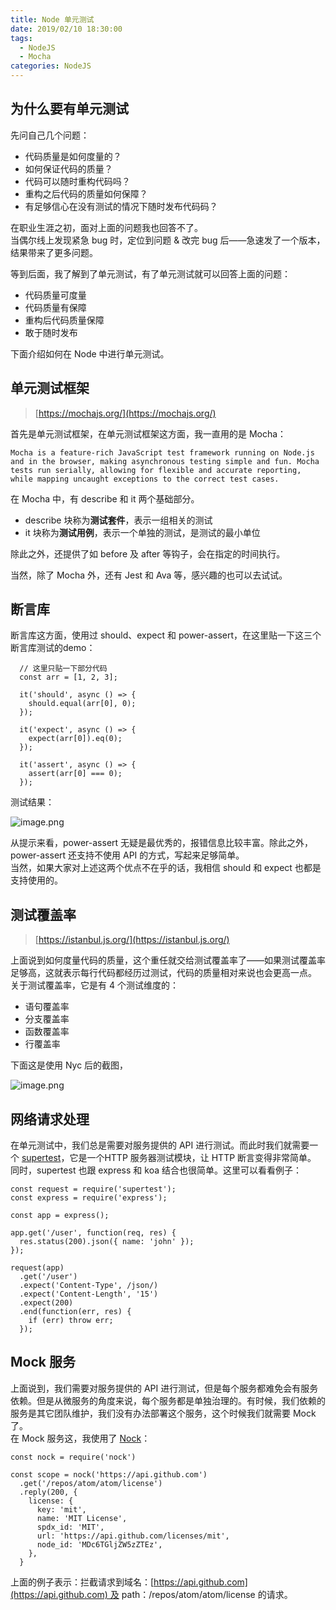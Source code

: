 ```yaml
---
title: Node 单元测试
date: 2019/02/10 18:30:00
tags:
  - NodeJS
  - Mocha
categories: NodeJS
---
```


## 为什么要有单元测试
先问自己几个问题：

- 代码质量是如何度量的？
- 如何保证代码的质量？
- 代码可以随时重构代码吗？
- 重构之后代码的质量如何保障？
- 有足够信心在没有测试的情况下随时发布代码码？

在职业生涯之初，面对上面的问题我也回答不了。<br />当偶尔线上发现紧急 bug 时，定位到问题 & 改完 bug 后——急速发了一个版本，结果带来了更多问题。
<!-- more -->

等到后面，我了解到了单元测试，有了单元测试就可以回答上面的问题：

- 代码质量可度量
- 代码质量有保障
- 重构后代码质量保障
- 敢于随时发布

下面介绍如何在 Node 中进行单元测试。

## 单元测试框架
> [https://mochajs.org/](https://mochajs.org/)


首先是单元测试框架，在单元测试框架这方面，我一直用的是 Mocha：

```
Mocha is a feature-rich JavaScript test framework running on Node.js and in the browser, making asynchronous testing simple and fun. Mocha tests run serially, allowing for flexible and accurate reporting, while mapping uncaught exceptions to the correct test cases. 
```

在 Mocha 中，有 describe 和 it 两个基础部分。

- describe 块称为**测试套件**，表示一组相关的测试
- it 块称为**测试用例**，表示一个单独的测试，是测试的最小单位

除此之外，还提供了如 before 及 after 等钩子，会在指定的时间执行。

当然，除了 Mocha 外，还有 Jest 和 Ava 等，感兴趣的也可以去试试。

## 断言库
断言库这方面，使用过 should、expect 和 power-assert，在这里贴一下这三个断言库测试的demo：

```
  // 这里只贴一下部分代码
  const arr = [1, 2, 3];
  
  it('should', async () => {
    should.equal(arr[0], 0);
  });

  it('expect', async () => {
    expect(arr[0]).eq(0);
  });

  it('assert', async () => {
    assert(arr[0] === 0);
  });
```

测试结果：

![image.png](https://cdn.nlark.com/yuque/0/2019/png/92822/1558186250426-96c55f9d-bf93-493f-a390-c7fa5fe1302c.png#align=left&display=inline&height=674&name=image.png&originHeight=1348&originWidth=1166&size=127527&status=done&width=583)

从提示来看，power-assert 无疑是最优秀的，报错信息比较丰富。除此之外，power-assert 还支持不使用 API 的方式，写起来足够简单。<br />当然，如果大家对上述这两个优点不在乎的话，我相信 should 和 expect 也都是支持使用的。

## 测试覆盖率
> [https://istanbul.js.org/](https://istanbul.js.org/)


上面说到如何度量代码的质量，这个重任就交给测试覆盖率了——如果测试覆盖率足够高，这就表示每行代码都经历过测试，代码的质量相对来说也会更高一点。<br />关于测试覆盖率，它是有 4 个测试维度的：

- 语句覆盖率
- 分支覆盖率
- 函数覆盖率
- 行覆盖率

下面这是使用 Nyc 后的截图，

![image.png](https://cdn.nlark.com/yuque/0/2019/png/92822/1558186737441-f6ec117c-3a0d-41b8-af29-e64190bc3468.png#align=left&display=inline&height=294&name=image.png&originHeight=588&originWidth=1048&size=79195&status=done&width=524)

## 网络请求处理
在单元测试中，我们总是需要对服务提供的 API 进行测试。而此时我们就需要一个 [supertest](https://github.com/visionmedia/supertest)，它是一个HTTP 服务器测试模块，让 HTTP 断言变得非常简单。<br />同时，supertest 也跟 express 和 koa 结合也很简单。这里可以看看例子：

```
const request = require('supertest');
const express = require('express');

const app = express();

app.get('/user', function(req, res) {
  res.status(200).json({ name: 'john' });
});

request(app)
  .get('/user')
  .expect('Content-Type', /json/)
  .expect('Content-Length', '15')
  .expect(200)
  .end(function(err, res) {
    if (err) throw err;
  });
```

## Mock 服务
上面说到，我们需要对服务提供的 API 进行测试，但是每个服务都难免会有服务依赖。但是从微服务的角度来说，每个服务都是单独治理的。有时候，我们依赖的服务是其它团队维护，我们没有办法部署这个服务，这个时候我们就需要 Mock 了。<br />在 Mock 服务这，我使用了 [Nock](https://github.com/nock/nock)：

```
const nock = require('nock')

const scope = nock('https://api.github.com')
  .get('/repos/atom/atom/license')
  .reply(200, {
    license: {
      key: 'mit',
      name: 'MIT License',
      spdx_id: 'MIT',
      url: 'https://api.github.com/licenses/mit',
      node_id: 'MDc6TGljZW5zZTEz',
    },
  }
```

上面的例子表示：拦截请求到域名：[https://api.github.com](https://api.github.com) 及 path：/repos/atom/atom/license 的请求。
